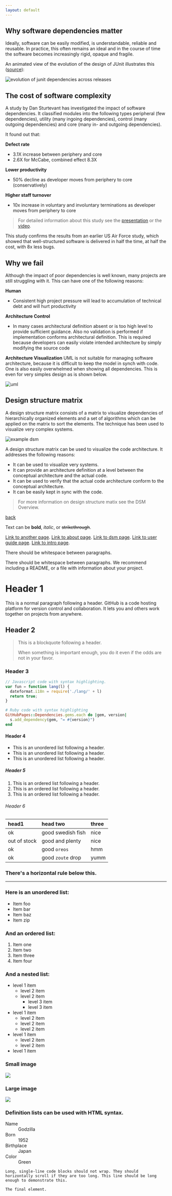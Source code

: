 ```yaml
---
layout: default
---
```


## Why software dependencies matter

Ideally, software can be easily modified, is understandable, reliable and reusable. 
In practice, this often remains an ideal and in the course of time the software becomes increasingly rigid, 
opaque and fragile. 

An animated view of the evolution of the design of JUnit illustrates this ([source](http://edmundkirwan.com/general/junit.html)):

![evolution of junit dependencies across releases](https://dsmsuite.github.io/assets/img/index/nunit.gif "evolution of junit dependencies across releases")

## The cost of software complexity
A study by Dan Sturtevant has investigated the impact of software dependencies. It classified modules into the following types 
peripheral (few dependencies), utility (many ingoing dependencies), control (many outgoing dependencies) and core (many in- and outgoing dependencies).

It found out that:

**Defect rate**
* 3.1X increase between periphery and core
* 2.6X for McCabe, combined effect 8.3X

**Lower productivity**
* 50% decline as developer moves from periphery to core (conservatively) 

**Higher staff turnover**
* 10x increase in voluntary and involuntary terminations as developer moves from periphery to core

> For detailed information about this study see the [presentation](https://sdm.mit.edu/news/news_articles/webinar_050613/sturtevant_050613.pdf) 
> or the [video](https://www.youtube.com/watch?v=tO4OinbOWaE).

This study confirms the results from an earlier US Air Force study, which showed that well-structured software 
is delivered in half the time, at half the cost, with 8x less bugs. 

## Why we fail

Although the impact of poor dependencies is well known, many projects are still struggling with it.
This can have one of the following reasons:

**Human**
* Consistent high project pressure will lead to accumulation of technical debt and will hurt productivity

**Architecture Control**
* In many cases architectural definition absent or is too high level to provide sufficient guidance. Also no validation is performed if implementation conforms architectural definition. 
This is required because developers can easily violate intended architecture by simply modifying the source code

**Architecture Visualization**
UML is not suitable for managing software architecture, because it is difficult to keep the model in synch with code. One is also easily overwhelmed when showing all dependencies. 
This is even for very simples design as is shown below.

![uml](https://dsmsuite.github.io/assets/img/index/uml.gif "uml")
	
## Design structure matrix

A design structure matrix consists of a matrix to visualize dependencies of hierarchically organized elements and a set of algorithms which can be applied on the matrix to sort the elements.
The technique has been used to visualize very complex systems.

![example dsm](https://dsmsuite.github.io/assets/img/index/dsm_example.png "example dsm")

A design structure matrix can be used to visualize the code architecture. It addresses the following reasons:
* It can be used to visualize very systems.
* It can provide an architecture definition at a level between the conceptual architecture and the actual code.
* It can be used to verify that the actual code architecture conform  to the conceptual architecture.
* It can be easily kept in sync with the code.

> For more information on design structure matix see the DSM Overview.

[back](./)

Text can be **bold**, _italic_, or ~~strikethrough~~.

[Link to another page](another-page).
[Link to about page](about).
[Link to dsm page](dsm_overview).
[Link to user guide page](user_guide).
[Link to intro page](introduction).

There should be whitespace between paragraphs.

There should be whitespace between paragraphs. We recommend including a README, or a file with information about your project.

# [](#header-1)Header 1

This is a normal paragraph following a header. GitHub is a code hosting platform for version control and collaboration. It lets you and others work together on projects from anywhere.

## [](#header-2)Header 2

> This is a blockquote following a header.
>
> When something is important enough, you do it even if the odds are not in your favor.

### [](#header-3)Header 3

```js
// Javascript code with syntax highlighting.
var fun = function lang(l) {
  dateformat.i18n = require('./lang/' + l)
  return true;
}
```

```ruby
# Ruby code with syntax highlighting
GitHubPages::Dependencies.gems.each do |gem, version|
  s.add_dependency(gem, "= #{version}")
end
```

#### [](#header-4)Header 4

*   This is an unordered list following a header.
*   This is an unordered list following a header.
*   This is an unordered list following a header.

##### [](#header-5)Header 5

1.  This is an ordered list following a header.
2.  This is an ordered list following a header.
3.  This is an ordered list following a header.

###### [](#header-6)Header 6

| head1        | head two          | three |
|:-------------|:------------------|:------|
| ok           | good swedish fish | nice  |
| out of stock | good and plenty   | nice  |
| ok           | good `oreos`      | hmm   |
| ok           | good `zoute` drop | yumm  |

### There's a horizontal rule below this.

* * *

### Here is an unordered list:

*   Item foo
*   Item bar
*   Item baz
*   Item zip

### And an ordered list:

1.  Item one
1.  Item two
1.  Item three
1.  Item four

### And a nested list:

- level 1 item
  - level 2 item
  - level 2 item
    - level 3 item
    - level 3 item
- level 1 item
  - level 2 item
  - level 2 item
  - level 2 item
- level 1 item
  - level 2 item
  - level 2 item
- level 1 item

### Small image

![](https://assets-cdn.github.com/images/icons/emoji/octocat.png)

### Large image

![](https://guides.github.com/activities/hello-world/branching.png)


### Definition lists can be used with HTML syntax.

<dl>
<dt>Name</dt>
<dd>Godzilla</dd>
<dt>Born</dt>
<dd>1952</dd>
<dt>Birthplace</dt>
<dd>Japan</dd>
<dt>Color</dt>
<dd>Green</dd>
</dl>

```
Long, single-line code blocks should not wrap. They should horizontally scroll if they are too long. This line should be long enough to demonstrate this.
```

```
The final element.
```
